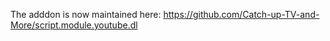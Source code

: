 The adddon is now maintained here: https://github.com/Catch-up-TV-and-More/script.module.youtube.dl

